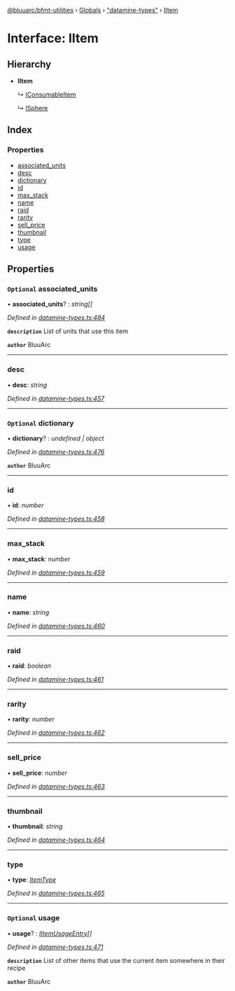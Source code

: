 [@bluuarc/bfmt-utilities](../README.md) › [Globals](../globals.md) › ["datamine-types"](../modules/_datamine_types_.md) › [IItem](_datamine_types_.iitem.md)

# Interface: IItem

## Hierarchy

* **IItem**

  ↳ [IConsumableItem](_datamine_types_.iconsumableitem.md)

  ↳ [ISphere](_datamine_types_.isphere.md)

## Index

### Properties

* [associated_units](_datamine_types_.iitem.md#optional-associated_units)
* [desc](_datamine_types_.iitem.md#desc)
* [dictionary](_datamine_types_.iitem.md#optional-dictionary)
* [id](_datamine_types_.iitem.md#id)
* [max_stack](_datamine_types_.iitem.md#max_stack)
* [name](_datamine_types_.iitem.md#name)
* [raid](_datamine_types_.iitem.md#raid)
* [rarity](_datamine_types_.iitem.md#rarity)
* [sell_price](_datamine_types_.iitem.md#sell_price)
* [thumbnail](_datamine_types_.iitem.md#thumbnail)
* [type](_datamine_types_.iitem.md#type)
* [usage](_datamine_types_.iitem.md#optional-usage)

## Properties

### `Optional` associated_units

• **associated_units**? : *string[]*

*Defined in [datamine-types.ts:484](https://github.com/BluuArc/bfmt-utilities/blob/2dbb89b/src/datamine-types.ts#L484)*

**`description`** List of units that use this item

**`author`** BluuArc

___

###  desc

• **desc**: *string*

*Defined in [datamine-types.ts:457](https://github.com/BluuArc/bfmt-utilities/blob/2dbb89b/src/datamine-types.ts#L457)*

___

### `Optional` dictionary

• **dictionary**? : *undefined | object*

*Defined in [datamine-types.ts:476](https://github.com/BluuArc/bfmt-utilities/blob/2dbb89b/src/datamine-types.ts#L476)*

**`author`** BluuArc

___

###  id

• **id**: *number*

*Defined in [datamine-types.ts:458](https://github.com/BluuArc/bfmt-utilities/blob/2dbb89b/src/datamine-types.ts#L458)*

___

###  max_stack

• **max_stack**: *number*

*Defined in [datamine-types.ts:459](https://github.com/BluuArc/bfmt-utilities/blob/2dbb89b/src/datamine-types.ts#L459)*

___

###  name

• **name**: *string*

*Defined in [datamine-types.ts:460](https://github.com/BluuArc/bfmt-utilities/blob/2dbb89b/src/datamine-types.ts#L460)*

___

###  raid

• **raid**: *boolean*

*Defined in [datamine-types.ts:461](https://github.com/BluuArc/bfmt-utilities/blob/2dbb89b/src/datamine-types.ts#L461)*

___

###  rarity

• **rarity**: *number*

*Defined in [datamine-types.ts:462](https://github.com/BluuArc/bfmt-utilities/blob/2dbb89b/src/datamine-types.ts#L462)*

___

###  sell_price

• **sell_price**: *number*

*Defined in [datamine-types.ts:463](https://github.com/BluuArc/bfmt-utilities/blob/2dbb89b/src/datamine-types.ts#L463)*

___

###  thumbnail

• **thumbnail**: *string*

*Defined in [datamine-types.ts:464](https://github.com/BluuArc/bfmt-utilities/blob/2dbb89b/src/datamine-types.ts#L464)*

___

###  type

• **type**: *[ItemType](../enums/_datamine_types_.itemtype.md)*

*Defined in [datamine-types.ts:465](https://github.com/BluuArc/bfmt-utilities/blob/2dbb89b/src/datamine-types.ts#L465)*

___

### `Optional` usage

• **usage**? : *[IItemUsageEntry](_datamine_types_.iitemusageentry.md)[]*

*Defined in [datamine-types.ts:471](https://github.com/BluuArc/bfmt-utilities/blob/2dbb89b/src/datamine-types.ts#L471)*

**`description`** List of other items that use the current item somewhere in their recipe

**`author`** BluuArc

